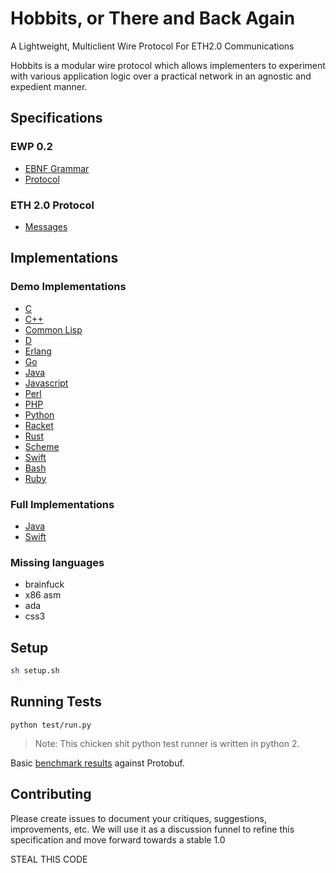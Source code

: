 # Hobbits, or There and Back Again

A Lightweight, Multiclient Wire Protocol For ETH2.0 Communications

Hobbits is a modular wire protocol which allows implementers to experiment with various application logic over a practical network in an agnostic and expedient manner.   

## Specifications

### EWP 0.2
 - [EBNF Grammar](/specs/Ethereum-Wire-Protocol-0.2.EBNF)
 - [Protocol](/specs/protocol.md)
 
### ETH 2.0 Protocol
 - [Messages](/specs/rpc-messages.md)

## Implementations

### Demo Implementations
 - [C](/parsers/c)
 - [C++](/parsers/cpp)
 - [Common Lisp](/parsers/clisp)
 - [D](/parsers/d)
 - [Erlang](/parsers/erlang)
 - [Go](/parsers/go)
 - [Java](/parsers/java)
 - [Javascript](/parsers/js)
 - [Perl](/parsers/perl)
 - [PHP](/parsers/php)
 - [Python](/parsers/python)
 - [Racket](/parsers/racket)
 - [Rust](/parsers/rs)
 - [Scheme](/parsers/scheme)
 - [Swift](/parsers/swift)
 - [Bash](/parsers/bash)
 - [Ruby](/parsers/ruby)

### Full Implementations
 - [Java](https://github.com/pegasyseng/artemis)
 - [Swift](https://github.com/yeeth/Hobbits.swift)

### Missing languages
  * brainfuck
  * x86 asm
  * ada
  * css3

## Setup

```bash
sh setup.sh
```
 
## Running Tests

```
python test/run.py
```
> Note: This chicken shit python test runner is written in python 2.


Basic [benchmark results](https://gist.github.com/prestonvanloon/6663510164f967fa05553ead157cd5c1) against Protobuf. 

## Contributing

Please create issues to document your critiques, suggestions, improvements, etc. We will use it as a discussion funnel to refine this specification and move forward towards a stable 1.0

STEAL THIS CODE
